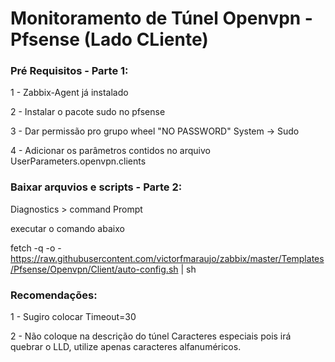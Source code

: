 # Monitoramento de Túnel Openvpn - Pfsense (Lado CLiente)


<h3>Pré Requisitos - Parte 1:</h3>

1 - Zabbix-Agent já instalado


2 - Instalar o pacote sudo no pfsense


3 - Dar permissão pro grupo wheel "NO PASSWORD" System -> Sudo


4 - Adicionar os parâmetros contidos no arquivo UserParameters.openvpn.clients

<h3>Baixar arquvios e scripts - Parte 2:</h3>

Diagnostics > command Prompt


executar o comando abaixo


fetch -q -o - https://raw.githubusercontent.com/victorfmaraujo/zabbix/master/Templates/Pfsense/Openvpn/Client/auto-config.sh | sh

<h3>Recomendações:</h3>

1 - Sugiro colocar Timeout=30

2 - Não coloque na descrição do túnel Caracteres especiais pois irá quebrar o LLD, utilize apenas caracteres alfanuméricos.
